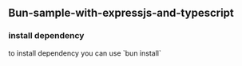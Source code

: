 ## Bun-sample-with-expressjs-and-typescript

<h3>install dependency</h3>

<p>to install dependency you can use `bun install`</p>
